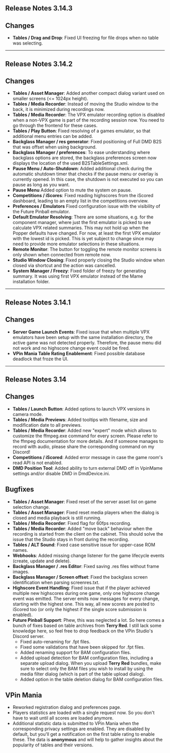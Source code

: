 ## Release Notes 3.14.3

## Changes

- **Tables / Drag and Drop**: Fixed UI freezing for file drops when no table was selecting.

---

## Release Notes 3.14.2

## Changes

- **Tables / Asset Manager**: Added another compact dialog variant used on smaller screens (<= 1024px height).
- **Tables / Media Recorder**: Instead of moving the Studio window to the back, it is minimized during recordings now.
- **Tables / Media Recorder**: The VPX emulator recording option is disabled when a non-VPX game is part of the recording session now. You need to go through the frontend for these cases.
- **Tables / Play Button**: Fixed resolving of a games emulator, so that additional menu entries can be added.
- **Backglass Manager / res generator**: Fixed positioning of Full DMD B2S that was offset when using background.
- **Backglass Manager / preferences**: To ease understanding where backglass options are stored, the backglass preferences screen now displays the location of the used B2STableSettings.xml. 
- **Pause Menu / Auto-Shutdown**: Added additional check during the automatic shutdown timer that checks if the pause menu or overlay is currently opened. In this case, the shutdown is not executed so you can pause as long as you want.
- **Pause Menu** Added option to mute the system on pause.
- **Competitions / iScores**: Fixed reading highscores from the iScored dashboard, leading to an empty list in the competitions overview.
- **Preferences / Emulators** Fixed configuration issue with the visibility of the Future Pinball emulator.
- **Default Emulator Resolving**: There are some situations, e.g. for the component manager, where just the first emulator is picked to see calculate VPX related summaries. This may not hold up when the Popper defaults have changed. For now, at least the first VPX emulator with the lowest id is picked. This is yet subject to change since may need to provide more emulator selections in these situations.
- **Remote Monitor**: The button for toggling the remote monitor screens is only shown when connected from remote now.
- **Studio Window Closing**: Fixed properly closing the Studio window when closed via shortcut and the action was cancelled.
- **System Manager / Freezy**: Fixed folder of freezy for generating summary. It was using first VPX emulator instead of the Mame installation folder.

---

## Release Notes 3.14.1

## Changes

- **Server Game Launch Events**: Fixed issue that when multiple VPX emulators have been setup with the same installation directory, the active game was not detected properly. Therefore, the pause menu did not work and no highscore change event could be fired.  
- **VPin Mania Table Rating Enablement**: Fixed possible database deadlock that froze the UI.

---

## Release Notes 3.14

## Changes

- **Tables / Launch Button**: Added options to launch VPX versions in camera mode.
- **Tables / Media Previews**: Added tooltips with filename, size and modification date to all previews.
- **Tables / Media Recorder**: Added new "expert" mode which allows to customize the ffmpeg.exe command for every screen. Please refer to the ffmpeg documentation for more details. And if someone manages to record with audio, please share the corresponding command on my Discord!
- **Competitions / iScored**: Added error message in case the game room's read API is not enabled.
- **DMD Position Tool**: Added ability to turn external DMD off in VpinMame settings and/or disable DMD in DmdDevice.ini.


## Bugfixes

- **Tables / Asset Manager**: Fixed reset of the server asset list on game selection change.
- **Tables / Asset Manager**: Fixed reset media players when the dialog is closed and media playback is still running.
- **Tables / Media Recorder**: Fixed flag for 60fps recording.
- **Tables / Media Recorder**: Added "move back" behaviour when the recording is started from the client on the cabinet. This should solve the issue that the Studio stays in front during the recording.
- **Tables / ALT Sound**: Fixed case sensitive issue for upper-case ROM names.
- **Webhooks**: Added missing change listener for the game lifecycle events (create, update and delete).
- **Backglass Manager / .res Editor**: Fixed saving .res files without frame images.
- **Backglass Manager / Screen offset**: Fixed the backglass screen identification when parsing screenres.txt.
- **Highscore Event Handling**: Fixed issue that if the player achieved multiple new highscores during one game, only one highscore change event was emitted. The server emits now messages for every change, starting with the highest one. This way, all new scores are posted to iScored too (or only the highest if the single score submission is enabled).
- **Future Pinball Support**: Phew, this was neglected a lot. So here comes a bunch of fixes based on table archives from **Terry Red**. I still lack some knowledge here, so feel free to drop feedback on the VPin Studio's Discord server.
  - Fixed auto-renaming for .fpt files.
  - Fixed some validations that have been skipped for .fpt files.
  - Added renaming support for BAM configuration files.
  - Added upload detection for BAM configuration files, including a separate upload dialog. When you upload **Terry Red** bundles, make sure to select only the BAM files you wish to install by using the media filter dialog (which is part of the table upload dialog).
  - Added option in the table deletion dialog for BAM configuration files.


## VPin Mania

- Reworked registration dialog and preferences page.
- Players statistics are loaded with a single request now. So you don't have to wait until all scores are loaded anymore.
- Additional statistic data is submitted to VPin Mania when the corresponding privacy settings are enabled. They are disabled by default, but you'll get a notification on the first table rating to enable these. The data is **anonymous** and will help to gather insights about the popularity of tables and their versions. 
